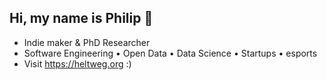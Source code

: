 ## Hi, my name is Philip 👋

- Indie maker & PhD Researcher
- Software Engineering • Open Data • Data Science • Startups • esports
- Visit https://heltweg.org :)
